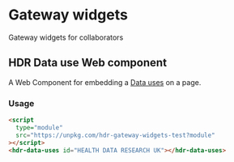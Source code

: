# Gateway widgets

Gateway widgets for collaborators

## HDR Data use Web component

A Web Component for embedding a [Data uses](https://web.www.healthdatagateway.org/search?search=&tab=Datauses) on a page.

### Usage

```html
<script
  type="module"
  src="https://unpkg.com/hdr-gateway-widgets-test?module"
></script>
<hdr-data-uses id="HEALTH DATA RESEARCH UK"></hdr-data-uses>
```
